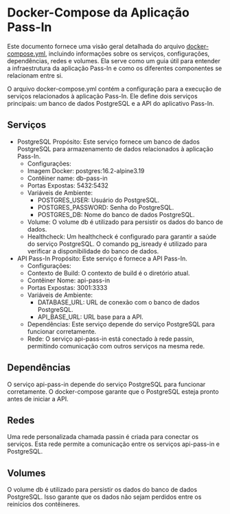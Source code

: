 # Docker-Compose da Aplicação Pass-In

Este documento fornece uma visão geral detalhada do arquivo [docker-compose.yml](https://github.com/JhonataAugust0/devops_nlw/blob/master/docker-compose.yaml), incluindo informações sobre os serviços, configurações, dependências, redes e volumes. Ela serve como um guia útil para entender a infraestrutura da aplicação Pass-In e como os diferentes componentes se relacionam entre si.

O arquivo docker-compose.yml contém a configuração para a execução de serviços relacionados à aplicação Pass-In. Ele define dois serviços principais: um banco de dados PostgreSQL e a API do aplicativo Pass-In.

## Serviços
- PostgreSQL
Propósito: Este serviço fornece um banco de dados PostgreSQL para armazenamento de dados relacionados à aplicação Pass-In.
  - Configurações:
  - Imagem Docker: postgres:16.2-alpine3.19
  - Contêiner name: db-pass-in
  - Portas Expostas: 5432:5432
  - Variáveis de Ambiente:
    - POSTGRES_USER: Usuário do PostgreSQL.
    - POSTGRES_PASSWORD: Senha do PostgreSQL.
    - POSTGRES_DB: Nome do banco de dados PostgreSQL.
  - Volume: O volume db é utilizado para persistir os dados do banco de dados.
  - Healthcheck: Um healthcheck é configurado para garantir a saúde do serviço PostgreSQL. O comando pg_isready é utilizado para verificar a disponibilidade do banco de dados.
- API Pass-In
Propósito: Este serviço é fornece a API Pass-In.
  - Configurações:
  - Contexto de Build: O contexto de build é o diretório atual.
  - Contêiner Nome: api-pass-in
  - Portas Expostas: 3001:3333
  - Variáveis de Ambiente:
    - DATABASE_URL: URL de conexão com o banco de dados PostgreSQL.
    - API_BASE_URL: URL base para a API.
  - Dependências: Este serviço depende do serviço PostgreSQL para funcionar corretamente.
  - Rede: O serviço api-pass-in está conectado à rede passin, permitindo comunicação com outros serviços na mesma rede.

## Dependências
O serviço api-pass-in depende do serviço PostgreSQL para funcionar corretamente. O docker-compose garante que o PostgreSQL esteja pronto antes de iniciar a API.

## Redes
Uma rede personalizada chamada passin é criada para conectar os serviços. Esta rede permite a comunicação entre os serviços api-pass-in e PostgreSQL.
 
## Volumes
O volume db é utilizado para persistir os dados do banco de dados PostgreSQL. Isso garante que os dados não sejam perdidos entre os reinícios dos contêineres.

